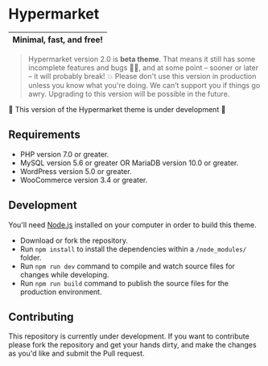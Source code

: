 # Hypermarket
| Minimal, fast, and free! |
| --- |

>Hypermarket version 2.0 is **beta theme**. That means it still has some incomplete features and bugs 🐛🐞, and at some point – sooner or later – it will probably break! 💥 Please don't use this version in production unless you know what you're doing. We can’t support you if things go awry. Upgrading to this version will be possible in the future.

🚧 This version of the Hypermarket theme is under development 🚧
 
## Requirements

* PHP version 7.0 or greater.
* MySQL version 5.6 or greater OR MariaDB version 10.0 or greater.
* WordPress version 5.0 or greater.
* WooCommerce version 3.4 or greater.

## Development

You'll need [Node.js](https://nodejs.org/) installed on your computer in order to build this theme.

* Download or fork the repository.
* Run `npm install` to install the dependencies within a `/node_modules/` folder.
* Run `npm run dev` command to compile and watch source files for changes while developing.
* Run `npm run build` command to publish the source files for the production environment.

## Contributing

This repository is currently under development. If you want to contribute please fork the repository and get your hands dirty, and make the changes as you'd like and submit the Pull request.